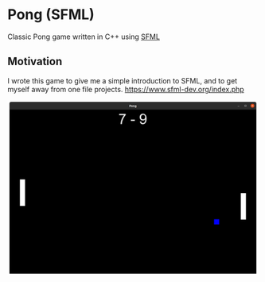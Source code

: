 # Pong (SFML)

Classic Pong game written in C++ using [SFML](https://www.sfml-dev.org/index.php)

## Motivation

I wrote this game to give me a simple introduction to SFML, and to get myself away from one file projects. https://www.sfml-dev.org/index.php

![Screenshot](res/demoShot.png)
